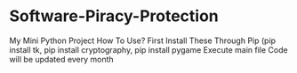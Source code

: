 # Software-Piracy-Protection
My Mini Python Project 
How To Use?
First Install These Through Pip (pip install tk, pip install cryptography, pip install pygame
Execute main file
Code will be updated every month
